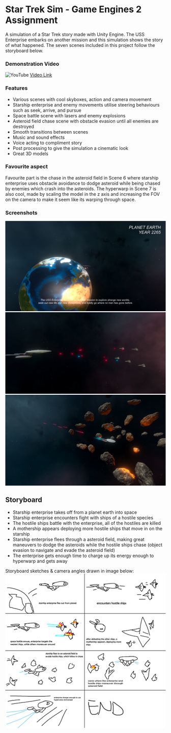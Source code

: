 # Star Trek Sim - Game Engines 2 Assignment

A simulation of a Star Trek story made with Unity Engine.  The USS Enterprise embarks on another mission and this simulation shows the story of what happened. The seven scenes included in this project follow the storyboard below.

### Demonstration Video
![YouTube](https://img.youtube.com/vi/TLZK5Lt39i4/mqdefault.jpg) 
[Video Link](https://youtu.be/TLZK5Lt39i4)

### Features
 - Various scenes with cool skyboxes, action and camera movement
 - Starship enterprise and enemy movements utilise steering behaviours such as seek, arrive, and pursue
 - Space battle scene with lasers and enemy explosions
 - Asteroid field chase scene with obstacle evasion until all enemies are destroyed
 - Smooth transitions between scenes
 - Music and sound effects
 - Voice acting to compliment story
 - Post processing to give the simulation a cinematic look
 - Great 3D models
 
 ### Favourite aspect
Favourite part is the chase in the asteroid field in Scene 6 where starship enterprise uses obstacle avoidance to dodge asteroid while being chased by enemies which crash into the asteroids.
The hyperwarp in Scene 7 is also cool, made by scaling the model in the z axis and increasing the FOV on the camera to make it seem like its warping through space.

### Screenshots
![Scene1](https://github.com/yungrazr/GE2-C15469578-Assignment/blob/master/Image/Screenshot_1.png)
![Battle](https://github.com/yungrazr/GE2-C15469578-Assignment/blob/master/Image/Screenshot_2.png)
![Pursuit](https://github.com/yungrazr/GE2-C15469578-Assignment/blob/master/Image/Screenshot_3.png)

## Storyboard
 - Starship enterprise takes off from a planet earth into space
 - Starship enterprise encounters fight with ships of a hostile species
 - The hostile ships battle with the enterprise, all of the hostiles are killed
 - A mothership appears deploying more hostile ships that move in on the starship
 - Starship enterprise flees through a asteroid field, making great maneuvers to dodge the asteroids while the hostile ships chase (object evasion to navigate and evade the asteroid field)
 - The enterprise gets enough time to charge up its energy enough to hyperwarp and gets away

Storyboard sketches & camera angles drawn in image below:
![Storyboard Image](https://github.com/yungrazr/GE2-C15469578-Assignment/blob/master/Image/storyboard.png?raw=true)
